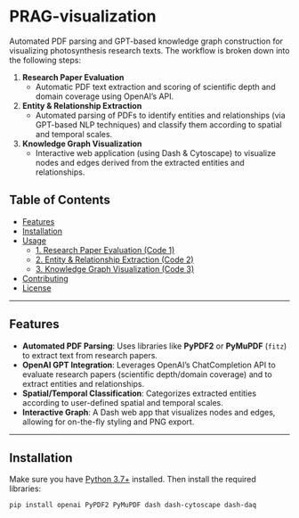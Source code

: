 # PRAG-visualization
Automated PDF parsing and GPT-based knowledge graph construction for visualizing photosynthesis research texts.
The workflow is broken down into the following steps:

1. **Research Paper Evaluation**  
   - Automatic PDF text extraction and scoring of scientific depth and domain coverage using OpenAI’s API.  
2. **Entity & Relationship Extraction**  
   - Automated parsing of PDFs to identify entities and relationships (via GPT-based NLP techniques) and classify them according to spatial and temporal scales.  
3. **Knowledge Graph Visualization**  
   - Interactive web application (using Dash & Cytoscape) to visualize nodes and edges derived from the extracted entities and relationships.

## Table of Contents
- [Features](#features)
- [Installation](#installation)
- [Usage](#usage)
  - [1. Research Paper Evaluation (Code 1)](#1-research-paper-evaluation-code-1)
  - [2. Entity & Relationship Extraction (Code 2)](#2-entity--relationship-extraction-code-2)
  - [3. Knowledge Graph Visualization (Code 3)](#3-knowledge-graph-visualization-code-3)
- [Contributing](#contributing)
- [License](#license)

---

## Features
- **Automated PDF Parsing**: Uses libraries like **PyPDF2** or **PyMuPDF** (`fitz`) to extract text from research papers.
- **OpenAI GPT Integration**: Leverages OpenAI’s ChatCompletion API to evaluate research papers (scientific depth/domain coverage) and to extract entities and relationships.
- **Spatial/Temporal Classification**: Categorizes extracted entities according to user-defined spatial and temporal scales.
- **Interactive Graph**: A Dash web app that visualizes nodes and edges, allowing for on-the-fly styling and PNG export.

---

## Installation
Make sure you have [Python 3.7+](https://www.python.org/) installed. Then install the required libraries:

```bash
pip install openai PyPDF2 PyMuPDF dash dash-cytoscape dash-daq
